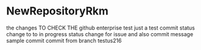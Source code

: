 # NewRepositoryRkm


 the changes TO CHECK THE github enterprise 
test 
just a test commit
status change to to in progress
status change for issue and also commit message
sample commit
commit from branch testus216

